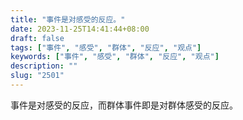 ```yaml
---
title: "事件是对感受的反应。"
date: 2023-11-25T14:41:44+08:00
draft: false
tags: ["事件", "感受", "群体", "反应", "观点"]
keywords: ["事件", "感受", "群体", "反应", "观点"]
description: ""
slug: "2501"
---
```


事件是对感受的反应，而群体事件即是对群体感受的反应。
